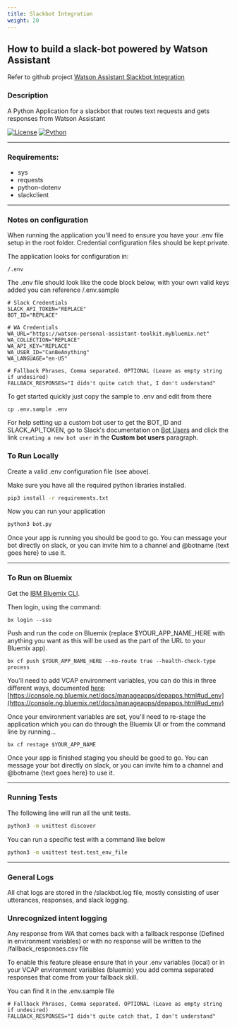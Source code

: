 ```yaml
---
title: Slackbot Integration
weight: 20
---
```


## How to build a slack-bot powered by Watson Assistant

Refer to github project [Watson Assistant Slackbot Integration](https://github.com/Watson-Personal-Assistant/simple_WA_slackbot) 


### Description
A Python Application for a slackbot that routes text requests and gets responses from Watson Assistant

[![License](https://img.shields.io/badge/license-APACHE2-blue.svg)]() [![Python](https://img.shields.io/badge/Python-3.6.2-yellow.svg)]()

---

### Requirements:

* sys
* requests
* python-dotenv
* slackclient

---

### Notes on configuration
When running the application you'll need to ensure you have your .env file setup in the root folder.  Credential configuration files should be kept private.

The application looks for configuration in:
```
/.env
```

The .env file should look like the code block below, with your own valid keys added you can reference /.env.sample
```
# Slack Credentials
SLACK_API_TOKEN="REPLACE"
BOT_ID="REPLACE"

# WA Credentials
WA_URL="https://watson-personal-assistant-toolkit.mybluemix.net"
WA_COLLECTION="REPLACE"
WA_API_KEY="REPLACE"
WA_USER_ID="CanBeAnything"
WA_LANGUAGE="en-US"

# Fallback Phrases, Comma separated. OPTIONAL (Leave as empty string if undesired)
FALLBACK_RESPONSES="I didn't quite catch that, I don't understand"
```

To get started quickly just copy the sample to .env and edit from there

```
cp .env.sample .env
```

For help setting up a custom bot user to get the BOT_ID and SLACK_API_TOKEN, go to Slack's documentation on [Bot Users](https://api.slack.com/custom-integrations/bot-users) and click the link `creating a new bot user` in the **Custom bot users** paragraph.

### To Run Locally

Create a valid .env configuration file (see above).

Make sure you have all the required python libraries installed.

```sh
pip3 install -r requirements.txt
```

Now you can run your application

```sh
python3 bot.py
```

Once your app is running you should be good to go. You can message your bot directly on slack, or you can invite him to a channel and @botname {text goes here} to use it.

---

### To Run on Bluemix

Get the [IBM Bluemix CLI](https://console.bluemix.net/docs/cli/index.html#cli).

Then login, using the command:

```
bx login --sso
```

Push and run the code on Bluemix (replace $YOUR_APP_NAME_HERE with anything you want as this will be used as the part of the URL to your Bluemix app).

```
bx cf push $YOUR_APP_NAME_HERE --no-route true --health-check-type process
```

You'll need to add VCAP environment variables, you can do this in three different ways, documented [here](https://console.ng.bluemix.net/docs/manageapps/depapps.html#ud_env):
[https://console.ng.bluemix.net/docs/manageapps/depapps.html#ud_env](https://console.ng.bluemix.net/docs/manageapps/depapps.html#ud_env)

Once your environment variables are set, you'll need to re-stage the application which you can do through the Bluemix UI or from the command line by running...

```
bx cf restage $YOUR_APP_NAME
```

Once your app is finished staging you should be good to go. You can message your bot directly on slack, or you can invite him to a channel and @botname {text goes here} to use it.

---


### Running Tests

The following line will run all the unit tests.

```sh
python3 -m unittest discover
```

You can run a specific test with a command like below

```sh
python3 -m unittest test.test_env_file
```

---

### General Logs

All chat logs are stored in the /slackbot.log file, mostly consisting of user utterances, responses, and slack logging.

### Unrecognized intent logging

Any response from WA that comes back with a fallback response (Defined in environment variables) or with no response will be written to the /fallback_responses.csv file

To enable this feature please ensure that in your .env variables (local) or in your VCAP environment variables (bluemix) you add comma separated responses that come from your fallback skill.

You can find it in the .env.sample file

```
# Fallback Phrases, Comma separated. OPTIONAL (Leave as empty string if undesired)
FALLBACK_RESPONSES="I didn't quite catch that, I don't understand"
```
